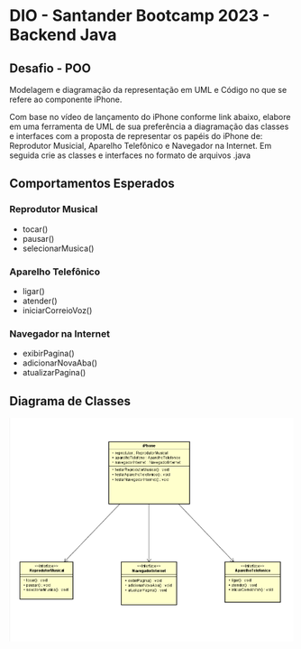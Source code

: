 # DIO - Santander Bootcamp 2023 - Backend Java 

## Desafio - POO

Modelagem e diagramação da representação em UML e Código no que se refere ao componente iPhone.

Com base no vídeo de lançamento do iPhone conforme link abaixo, elabore em uma ferramenta de UML de sua preferência a diagramação das classes e interfaces com a proposta de representar os papéis do iPhone de: Reprodutor Musicial,  Aparelho Telefônico e Navegador na Internet. Em seguida crie as classes e interfaces no formato de arquivos .java

## Comportamentos Esperados

### Reprodutor Musical
- tocar()
- pausar()
- selecionarMusica()

### Aparelho Telefônico
- ligar()
- atender()
- iniciarCorreioVoz()

### Navegador na Internet
- exibirPagina()
- adicionarNovaAba()
- atualizarPagina()

## Diagrama de Classes

![Diagrama de Classes](<./iphone_diagrama_UML.png>)